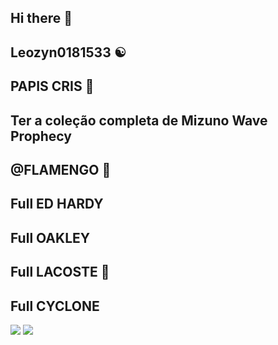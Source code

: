 ## Hi there 👋
## Leozyn0181533 ☯️
## PAPIS CRIS 🐐
## Ter a coleção completa de Mizuno Wave Prophecy
## @FLAMENGO 💍
## Full ED HARDY
## Full OAKLEY
## Full LACOSTE 🐊
## Full CYCLONE

![](https://media1.tenor.com/m/FVc4W7m1nIAAAAAC/mandrake.gif)
![](https://media1.tenor.com/m/rNGcuCXUhucAAAAC/cr7.gif)
